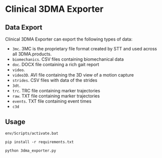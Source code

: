 # Clinical 3DMA Exporter

## Data Export
Clinical 3DMA Exporter can export the following types of data:

* ```3mc```. 3MC is the proprietary file format created by STT and used across all 3DMA.products.
* ```biomechanics```. CSV files containing biomechanical data
* ```doc```. DOCX file containing a rich gait report
* ```video```.
* ```video3D```. AVI file containing the 3D view of a motion capture
* ```strides```. CSV files with data of the strides
* ```3dt```.
* ```trc```. TRC file containing marker trajectories
* ```raw```. TXT file containing marker trajectories
* ```events```. TXT file containing event times
* ```c3d```

## Usage

```
env/Scripts/activate.bat
```

```
pip install -r requirements.txt
```

```
python 3dma_exporter.py
```